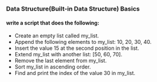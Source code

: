 ### Data Structure(Built-in Data Structure) Basics

#### write a script that does the following:
- Create an empty list called my_list.
- Append the following elements to my_list: 10, 20, 30, 40.
- Insert the value 15 at the second position in the list.
- Extend my_list with another list: [50, 60, 70].
- Remove the last element from my_list.
- Sort my_list in ascending order.
- Find and print the index of the value 30 in my_list.